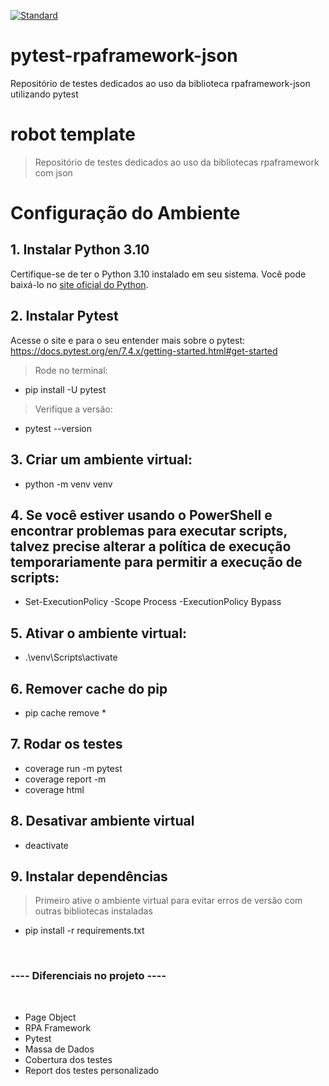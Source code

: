 [![Standard](https://github.com/ZyamHunter/pytest-rpaframework-json/actions/workflows/standard.yaml/badge.svg)](https://github.com/ZyamHunter/pytest-rpaframework-json/actions/workflows/standard.yaml)

# pytest-rpaframework-json
Repositório de testes dedicados ao uso da biblioteca rpaframework-json utilizando pytest

# robot template
> Repositório de testes dedicados ao uso da bibliotecas rpaframework com json 

# Configuração do Ambiente

## 1. Instalar Python 3.10

Certifique-se de ter o Python 3.10 instalado em seu sistema. Você pode baixá-lo no [site oficial do Python](https://www.python.org/).

## 2. Instalar Pytest
Acesse o site e para o seu entender mais sobre o pytest: https://docs.pytest.org/en/7.4.x/getting-started.html#get-started
> Rode no terminal: 
- pip install -U pytest
> Verifique a versão:
- pytest --version

## 3. Criar um ambiente virtual:
- python -m venv venv

## 4. Se você estiver usando o PowerShell e encontrar problemas para executar scripts, talvez precise alterar a política de execução temporariamente para permitir a execução de scripts:
- Set-ExecutionPolicy -Scope Process -ExecutionPolicy Bypass

## 5. Ativar o ambiente virtual:
- .\venv\Scripts\activate

## 6. Remover cache do pip
- pip cache remove *

## 7. Rodar os testes
- coverage run -m pytest
- coverage report -m
- coverage html


## 8. Desativar ambiente virtual
- deactivate

## 9. Instalar dependências
> Primeiro ative o ambiente virtual para evitar erros de versão com outras bibliotecas instaladas
- pip install -r requirements.txt

<br/>

### ---- Diferenciais no projeto ----
<br/>

- Page Object
- RPA Framework
- Pytest
- Massa de Dados
- Cobertura dos testes
- Report dos testes personalizado

<br/>
